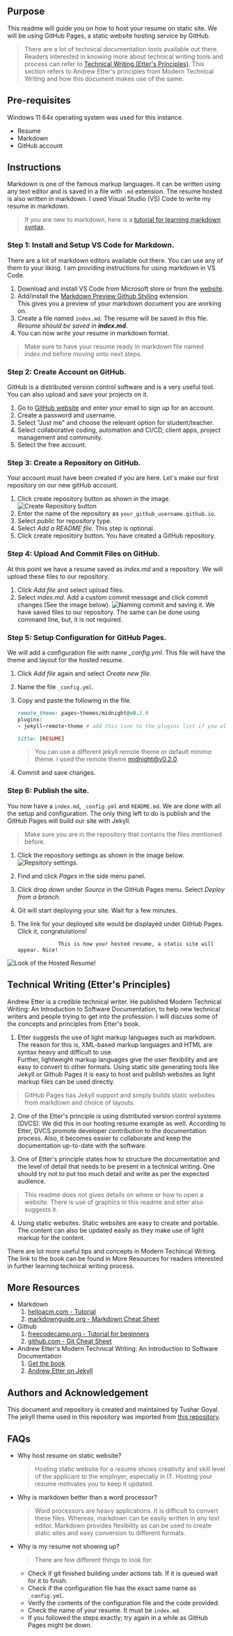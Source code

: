 ## Purpose 

This readme will guide you on how to host your resume on static site. We will be using GitHub Pages, a static website hosting service by GitHub. 
> There are a lot of technical documentation tools available out there.  
Readers interested in knowing more about technical writing tools and process can refer to [Technical Writing (Etter's Principles)](#technical-writing-(etter's-principles)). This section refers to Andrew Etter's principles from Modern Technical Writing and how this document makes use of the same.

## Pre-requisites
Windows 11 64x operating system was used for this instance.  
* Resume
* Markdown
* GitHub account

## Instructions

Markdown is one of the famous markup languages. It can be written using any text editor and is saved in a file with `.md` extension. The resume hosted is also written in markdown. I used Visual Studio (VS) Code to write my resume in markdown.

 >If you are new to markdown, here is a [tutorial for learning markdown syntax](md-tut).  


### Step 1: Install and Setup VS Code for Markdown.
There are a lot of markdown editors available out there. You can use any of them to your liking. I am providing instructions for using markdown in VS Code.
1. Download and install VS Code from Microsoft store or from the [website](https://code.visualstudio.com/download).
2. Add/install the [Markdown Preview Github Styling](https://marketplace.visualstudio.com/items?itemName=bierner.markdown-preview-github-styles) extension.  
This gives you a preview of your markdown document you are working on.  
3. Create a file named `index.md`. The resume will be saved in this file.  
*Resume should be saved in **index.md***.
4. You can now write your resume in markdown format.

>Make sure to have your resume ready in markdown file named *index.md* before moving onto next steps.

### Step 2: Create Account on GitHub.
GitHub is a distributed version control software and is a very useful tool. You can also upload and save your projects on it.
1. Go to [GitHub website](https://github.com/) and enter your email to sign up for an account.
2. Create a password and username.
3. Select "Just me" and choose the relevant option for student/teacher.
4. Select collaborative coding, automation and CI/CD, client apps, project management and community.
5. Select the free account.

### Step 3: Create a Repository on GitHub.
Your account must have been created if you are here. Let's make our first repository on our new gitHub account.
1. Click create repository button as shown in the image.
![Create Repository button](createRepo.png)
2. Enter the name of the repository as `your_github_username.github.io`.
3. Select *public* for repository type.
4. Select *Add a README file*. This step is optional.  
5. Click create repository button.
You have created a GitHub repository. 

### Step 4: Upload And Commit Files on GitHub.
At this point we have a resume saved as *index.md* and a repository. We will upload these files to our repository.
1. Click *Add file* and select upload files.
2. Select *index.md*. Add a custom commit message and click commit changes (See the image below).
![Naming commit and saving it.](savefile.png)
We have saved files to our repository. The same can be done using command line, but, it is not required.

### Step 5: Setup Configuration for GitHub Pages.
We will add a configuration file with name *_config.yml*. This file will have the theme and layout for the hosted resume.
1. Click *Add file* again and select *Create new file*.
2. Name the file `_config.yml`.
3. Copy and paste the following in the file.

    ```ruby
    remote_theme: pages-themes/midnight@v0.2.0
    plugins:
    - jekyll-remote-theme # add this line to the plugins list if you already have one

    title: [RESUME]
    ```
    > You can use a different jekyll remote theme or default *minima* theme. I used the remote theme midnight@v0.2.0.
4. Commit and save changes.

### Step 6: Publish the site.
You now have a `index.md`, `_config.yml` and `README.md`. We are done with all the setup and configuration. The only thing left to do is publish and the GitHub Pages will build our site with Jekyll.
> Make sure you are in the repository that contains the files mentioned before.
1. Click the repository settings as shown in the image below. 
    ![Repsitory settings.](repoSetting.png)
2. Find and click *Pages* in the side menu panel.
3. Click drop down under *Source* in the GitHub Pages menu. Select *Deploy from a branch*.
4. Git will start deploying your site. Wait for a few minutes.
5. The link for your deployed site would be displayed under GitHub Pages. Click it, congratulations!

                    This is how your hosted resume, a static site will appear. Nice!

![Look of the Hosted Resume!](resume.gif)

## Technical Writing (Etter's Principles)
Andrew Etter is a credible technical writer. He published Modern Technical Writing: An Introduction to Software Documentation, to help new technical writers and people trying to get into the profession. I will discuss some of the concepts and principles from Etter's book.

1. Etter suggests the use of light markup languages such as markdown. The reason for this is, XML-based markup languages and HTML are syntax heavy and difficult to use.  
Further, lightweight markup languages give the user flexibility and are easy to convert to other formats. Using static site generating tools like Jekyll or Github Pages it is easy to host and publish websites as light markup files can be used directly.
> GitHub Pages has Jekyll support and simply builds static websites from markdown and choice of layouts.

2. One of the Etter's principle is using distributed version control systems (DVCS). We did this in our hosting resume example as well. According to Etter, DVCS promote developer contribution to the documentation process. Also, it becomes easier to collaborate and keep the documentation up-to-date with the software.

3. One of Etter's principle states how to structure the documentation and the level of detail that needs to be present in a technical writing. One should try not to put too much detail and write as per the expected audience.
> This readme does not gives details on where or how to open a website. There is use of graphics in this readme and etter also suggests it.
4. Using static websites. Static websites are easy to create and portable. The content can also be updated easily as they make use of light markup for the content.

There are lot more useful tips and concepts in Modern Techincal Writing. The link to the book can be found in More Resources for readers interested in further learning technical writing process.

## More Resources
* Markdown
    1. [helloacm.com - Tutorial](md-tut)
    2. [markdownguide.org - Markdown Cheat Sheet](https://www.markdownguide.org/cheat-sheet)
* Github  
    1. [freecodecamp.org - Tutorial for beginners](https://www.freecodecamp.org/news/git-and-github-for-beginners/#prerequisites)
    2. [github.com - Git Cheat Sheet](https://education.github.com/git-cheat-sheet-education.pdf)
* Andrew Etter's Modern Technical Writing: An Introduction to Software Documentation
    1. [Get the book](https://www.amazon.ca/Modern-Technical-Writing-Introduction-Documentation-ebook/dp/B01A2QL9SS)
    2. [Andrew Etter on Jekyll](https://www.youtube.com/watch?v=cQqRumnj1qo)



## Authors and Acknowledgement

This document and repository is created and maintained by Tushar Goyal.  
The jekyll theme used in this repository was imported from [this repository](credit).

## FAQs

* Why host resume on static website?
    > Hosting static website for a resume shows creativity and skill level of the applicant to the employer, especially in IT. Hosting your resume motivates you to keep it updated.
* Why is markdown better than a word processor?
    > Word processors are heavy applications. It is difficult to convert these files. Whereas, markdown can be easily written in any text editor. Markdown provides flexibility as can be used to create static sites and easy conversion to different formats.
* Why is my resume not showing up?
    > There are few different things to look for:  
     * Check if git finished building under actions tab. If it is queued wait for it to finish.  
     * Check if the configuration file has the exact same name as `_config.yml`.  
     * Verify the contents of the configuration file and the code provided.  
     * Check the name of your resume. It must be `index.md`.
     * If you followed the steps exactly; try again in a while as GitHub Pages might be down.

[md-tut]: https://www.markdowntutorial.com/
[credit]: https://github.com/pages-themes/midnight.git
